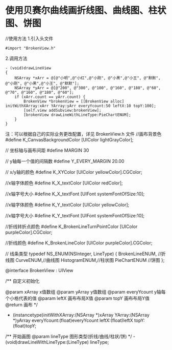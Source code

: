 # 使用贝赛尔曲线画折线图、曲线图、柱状图、饼图

//使用方法
1.引入头文件 
```
#import "BrokenView.h"
```
2.调用方法
```
- (void)drawLineView
{
    NSArray *xArr = @[@"小明",@"小红",@"小刚", @"小黑",@"小王", @"默默", @"小刚", @"小黑",@"小王", @"默默"];
    NSArray *yArr = @[@"200", @"300", @"100", @"160", @"180", @"60", @"70", @"160", @"180", @"60"];
    if (xArr.count == yArr.count) {
        BrokenView *brokenView = [[BrokenView alloc] initWithXArray:xArr YArray:yArr everyYcount:50 leftX:10 topY:100];
        [self.view addSubview:brokenView];
        [brokenView drawLineWithLineType:PieChartENUM];
    }
}
```


注：可以根据自己的实际业务更改配置，详见 BrokenView.h 文件
//画布背景色<br>
#define K_CanvasBackgroundColor  [UIColor lightGrayColor];

// 坐标轴与画布间距
#define MARGIN 30

// y轴每一个值的间隔数
#define Y_EVERY_MARGIN 20.00

// x/y轴的颜色
#define K_XYColor  [UIColor yellowColor].CGColor;

//x轴字体颜色
#define K_X_textColor [UIColor redColor];

//x轴字号大小
#define K_X_textFont [UIFont systemFontOfSize:10];

//x轴字体颜色
#define K_Y_textColor [UIColor yellowColor];

//x轴字号大小
#define K_Y_textFont [UIFont systemFontOfSize:10];

//折线转折点颜色
#define K_BrokenLineTurnPointColor [UIColor purpleColor].CGColor;

//折线颜色
#define K_BrokenLineColor [UIColor purpleColor].CGColor;

// 线条类型
typedef NS_ENUM(NSInteger, LineType) {
    BrokenLineENUM, //折线图
    CurveENUM,//曲线图
    HistogramENUM,//柱状图
    PieChartENUM //饼图
};

@interface BrokenView : UIView


/**
 自定义初始化

 @param xArray x值数组
 @param yArray y值数组
 @param everyYcount y轴每个小格代表的值
 @param leftX 画布布局X值
 @param topY 画布布局Y值
 @return 画布
 */
- (instancetype)initWithXArray:(NSArray *)xArray
                        YArray:(NSArray *)yArray
                   everyYcount:(float)everyYcount
                         leftX:(float)leftX
                          topY:(float)topY;

/**
 开始画图
 @param lineType  图形类型(折线/曲线/柱状/饼)
 */
-(void)drawLineWithLineType:(LineType) lineType;
